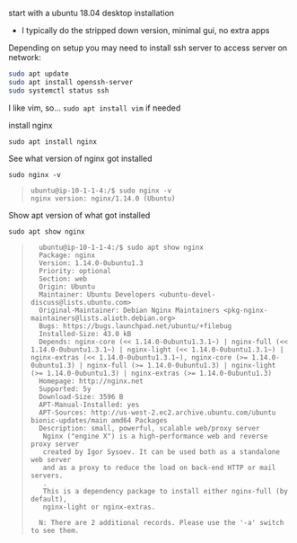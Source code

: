 start with a ubuntu 18.04 desktop installation
- I typically do the stripped down version, minimal gui, no extra apps


Depending on setup you may need to install ssh server to access server on network:

```bash
sudo apt update
sudo apt install openssh-server
sudo systemctl status ssh
```
I like vim, so... `sudo apt install vim` if needed

install nginx

`sudo apt install nginx`

See what version of nginx got installed

` sudo nginx -v `

>     ubuntu@ip-10-1-1-4:/$ sudo nginx -v
>     nginx version: nginx/1.14.0 (Ubuntu)

Show apt version of what got installed

` sudo apt show nginx `

>       ubuntu@ip-10-1-1-4:/$ sudo apt show nginx
>       Package: nginx
>       Version: 1.14.0-0ubuntu1.3
>       Priority: optional
>       Section: web
>       Origin: Ubuntu
>       Maintainer: Ubuntu Developers <ubuntu-devel-discuss@lists.ubuntu.com>
>       Original-Maintainer: Debian Nginx Maintainers <pkg-nginx-maintainers@lists.alioth.debian.org>
>       Bugs: https://bugs.launchpad.net/ubuntu/+filebug
>       Installed-Size: 43.0 kB
>       Depends: nginx-core (<< 1.14.0-0ubuntu1.3.1~) | nginx-full (<< 1.14.0-0ubuntu1.3.1~) | nginx-light (<< 1.14.0-0ubuntu1.3.1~) | nginx-extras (<< 1.14.0-0ubuntu1.3.1~), nginx-core (>= 1.14.0-0ubuntu1.3) | nginx-full (>= 1.14.0-0ubuntu1.3) | nginx-light (>= 1.14.0-0ubuntu1.3) | nginx-extras (>= 1.14.0-0ubuntu1.3)
>       Homepage: http://nginx.net
>       Supported: 5y
>       Download-Size: 3596 B
>       APT-Manual-Installed: yes
>       APT-Sources: http://us-west-2.ec2.archive.ubuntu.com/ubuntu bionic-updates/main amd64 Packages
>       Description: small, powerful, scalable web/proxy server
>        Nginx ("engine X") is a high-performance web and reverse proxy server
>        created by Igor Sysoev. It can be used both as a standalone web server
>        and as a proxy to reduce the load on back-end HTTP or mail servers.
>        .
>        This is a dependency package to install either nginx-full (by default),
>        nginx-light or nginx-extras.
>       
>       N: There are 2 additional records. Please use the '-a' switch to see them.

